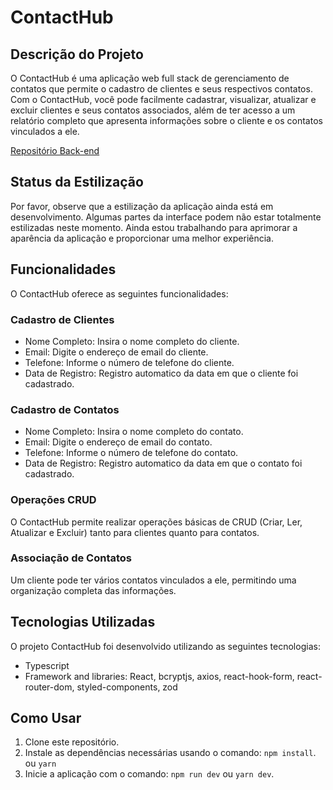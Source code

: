 # ContactHub

## Descrição do Projeto

O ContactHub é uma aplicação web full stack de gerenciamento de contatos que permite o cadastro de clientes e seus respectivos contatos. Com o ContactHub, você pode facilmente cadastrar, visualizar, atualizar e excluir clientes e seus contatos associados, além de ter acesso a um relatório completo que apresenta informações sobre o cliente e os contatos vinculados a ele.

[Repositório Back-end](https://github.com/ChristianVada/ContactHub-Server)

## Status da Estilização

Por favor, observe que a estilização da aplicação ainda está em desenvolvimento. Algumas partes da interface podem não estar totalmente estilizadas neste momento. Ainda estou trabalhando para aprimorar a aparência da aplicação e proporcionar uma melhor experiência.

## Funcionalidades

O ContactHub oferece as seguintes funcionalidades:

### Cadastro de Clientes

- Nome Completo: Insira o nome completo do cliente.
- Email: Digite o endereço de email do cliente.
- Telefone: Informe o número de telefone do cliente.
- Data de Registro: Registro automatico da data em que o cliente foi cadastrado.

### Cadastro de Contatos

- Nome Completo: Insira o nome completo do contato.
- Email: Digite o endereço de email do contato.
- Telefone: Informe o número de telefone do contato.
- Data de Registro: Registro automatico da data em que o contato foi cadastrado.

### Operações CRUD

O ContactHub permite realizar operações básicas de CRUD (Criar, Ler, Atualizar e Excluir) tanto para clientes quanto para contatos.

### Associação de Contatos

Um cliente pode ter vários contatos vinculados a ele, permitindo uma organização completa das informações.

## Tecnologias Utilizadas

O projeto ContactHub foi desenvolvido utilizando as seguintes tecnologias:

- Typescript
- Framework and libraries: React, bcryptjs, axios, react-hook-form, react-router-dom, styled-components, zod

## Como Usar

1. Clone este repositório.
2. Instale as dependências necessárias usando o comando: `npm install`. ou `yarn`
3. Inicie a aplicação com o comando: `npm run dev` ou `yarn dev`.
